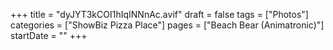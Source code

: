 +++
title = "dyJYT3kCOI1hIqINNnAc.avif"
draft = false
tags = ["Photos"]
categories = ["ShowBiz Pizza Place"]
pages = ["Beach Bear (Animatronic)"]
startDate = ""
+++
